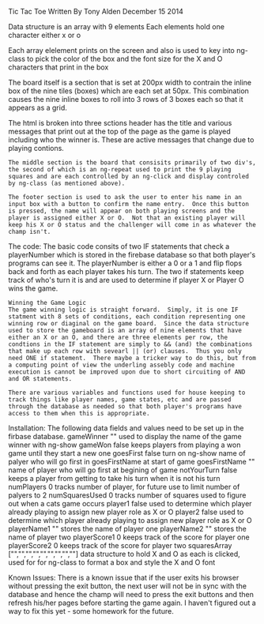 Tic Tac Toe
Written By Tony Alden
December 15 2014

Data structure is an array with 9 elements
Each elements hold one character either x or o

Each array elelement prints on the screen and also is used to key into ng-class to pick the color of the box and the font size for the X and O characters that print in the box

The board itself is a section that is set at 200px width to contrain the inline box of the nine tiles (boxes) which are each set at 50px.  This combination causes the nine inline boxes to roll into 3 rows of 3 boxes each so that it appears
as a grid.

The html is broken into three sctions
	header has the title and various messages that print out at the top of the page as the game is played including who the winner is.  These are active messages that change due to playing contions.

	The middle section is the board that consisits primarily of two div's, the second of which is an ng-repeat used to print the 9 playing squares and are each controlled by an ng-click and display controled by ng-class (as mentioned above).

	The footer section is used to ask the user to enter his name in an input box with a button to confirm the name entry.  Once this button is pressed, the name will appear on both playing screens and the player is assigned either X or O.  Not that an existing player will keep his X or O status and the challenger will come in as whatever the champ isn't.

The code:
	The basic code consits of two IF statements that check a playerNumber which is stored in the firebase database so that both player's programs can see it.  The playerNumber is either a 0 or a 1 and flip flops back and forth as each player takes his turn.  The two if statements keep track of who's turn it is and are used to determine if
	player X or Player O wins the game.

	Winning the Game Logic
	The game winning logic is straight forward.  Simply, it is one IF statment with 8 sets of conditions, each condition representing one winning row or diaginal on the game board.  Since the data structure used to store the gameboard is an array of nine elements that have either an X or an O, and there are three elements per row, the condtions in the IF statement are simply to && (and) the combinations that make up each row with sevearl || (or) clauses.  Thus you only need ONE if statement.  There maybe a tricker way to do this, but from a computing point of view the underling assebly code and machine execution is cannot be improved upon due to short circuiting of AND and OR statements.

	There are various variables and functions used for house keeping to track things like player names, game states, etc and are passed through the database as needed so that both player's programs have access to them when this is appropriate.

Installation:
	The following data fields and values need to be set up in the firbase database.
		gameWinner		""		used to display the name of the game winner with ng-show
		gameWon			false	keeps players from playing a won game until they start a new one
		goesFirst		false	turn on ng-show name of palyer who will go first in goesFirstName at start of game
		goesFirstName	""		name of player who will go first at begining of game
		notYourTurn		false	keeps a player from getting to take his turn when it is not his turn
		numPlayers		0		tracks number of player, for future use to limit number of palyers to 2
		numSquaresUsed	0		tracks number of squares used to figure out when a cats game occurs
		player1			false	used to determine which player already playing to assign new player role as X or O
		player2			false	used to determine which player already playing to assign new player role as X or O
		playerName1		""		stores the name of player one
		playerName2		""		stores the name of player two
		playerScore1	0		keeps track of the score for player one
		playerScore2	0		keeps track of the score for player two
		squaresArray	["","","","","","","","",""]   data structure to hold X and O as each is clicked, used for
														for ng-class to format a box and style the X and O font


Known Issues:
	There is a known issue that if the user exits his browser without pressing the exit button, the next user will not be in sync with the database and hence the champ will need to press the exit buttons and then refresh his/her pages before starting the game again.  I haven't figured out a way to fix this yet - some homework for the future.


